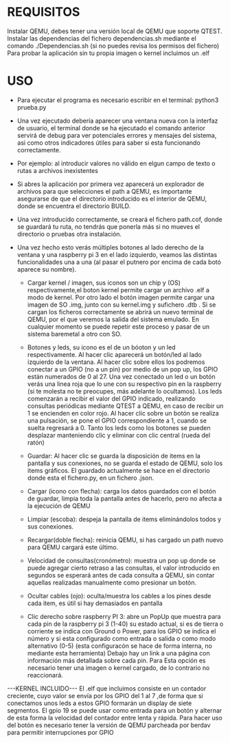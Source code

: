 # REQUISITOS
Instalar QEMU, debes tener una versión local de QEMU que soporte QTEST.
Instalar las dependencias del fichero dependencias.sh mediante el comando ./Dependencias.sh (si no puedes revisa los permisos del fichero)
Para probar la aplicación sin tu propia imagen o kernel incluimos un .elf

# USO
+ Para ejecutar el programa es necesario escribir en el terminal: python3 prueba.py

+ Una vez ejecutado debería aparecer una ventana nueva con la interfaz de usuario, el terminal donde se ha ejecutado el comando anterior servirá de debug para ver potenciales errores y mensajes del sistema, asi como otros indicadores útiles para saber si esta funcionando correctamente.
+ Por ejemplo: al introducir valores no válido en elgun campo de texto o rutas a archivos inexistentes

+ Si abres la aplicación por primera vez aparecerá un explorador de archivos para que selecciones el path a QEMU, es importante asegurarse de que el directorio introducido es el interior de QEMU, donde se encuentra el directorio BUILD.
+ Una vez introducido correctamente, se creará el fichero path.cof, donde se guardará tu ruta, no tendrás que ponerla más si no mueves el directorio o pruebas otra instalación.

+ Una vez hecho esto verás múltiples botones al lado derecho de la ventana y una raspberry pi 3 en el lado izquierdo, veamos las  distintas funcionalidades una a una (al pasar el putnero por encima de cada botó aparece su nombre).

	- Cargar kernel / imagen, sus iconos son un chip y (OS) respectivamente,el boton kernel permite cargar un archivo .elf a modo de kernel. 
	Por otro lado el botón imagen permite cargar una imagen de SO .img, junto con su kernel.img y sufichero .dtb .
	Si se cargan los ficheros correctamente se abrirá un nuevo terminal de QEMU, por el que veremos la salida del sistema emulado.
	En cualquier momento se puede repetir este proceso y pasar de un sistema baremetal a otro con SO.
	
	- Botones y leds, su icono es el de un bóoton y un led respectivamente. Al hacer clic aparecerá un botón/led al lado izquierdo
	de la ventana. Al hacer clic sobre ellos los podremos conectar a un GPIO (no a un pin) por medio de un pop up, los GPIO están
	numerados de 0 al 27. Una vez conectado un led o un botón verás una linea roja que lo une con su respectivo pin en la raspberry
	(si te molesta no te preocupes, más adelante lo ocultamos). Los leds comenzarán a recibir el valor del GPIO indicado, realizando 
	consultas periódicas mediante QTEST a QEMU, en caso de recibir un 1 se encienden en color rojo. Al hacer clic sobre un botón
	se realiza una pulsación, se pone el GPIO correspondiente a 1, cuando se suelta regresará a 0. Tanto los leds como los botones
	se pueden desplazar manteniendo clic y eliminar con clic central (rueda del ratón)
	
	- Guardar: Al hacer clic se guarda la disposición de items en la pantalla y sus conexiones, no se guarda el estado de QEMU,
	solo los items gráficos. El guardado actualmente se hace en el directorio donde esta el fichero.py, en un fichero .json.
	
	- Cargar (icono con flecha): carga los datos guardados con el botón de guardar, limpia toda la pantalla antes de hacerlo, pero no afecta a la ejecución
	de QEMU
	
	- Limpiar (escoba): despeja la pantalla de items eliminándolos todos y sus conexiones.
	
	- Recargar(doble flecha): reinicia QEMU, si has cargado un path nuevo para QEMU cargará este último.
	
	- Velocidad de consultas(cronómetro): muestra un pop up donde se puede agregar cierto retraso a las consultas, el valor introducido en segundos
	se esperará antes de cada consulta a QEMU, sin contar aquellas realizadas manualmente como presionar un botón.
	
	- Ocultar cables (ojo): oculta/muestra los cables a los pines desde cada item, es útil si hay demasiados en pantalla
	
	- Clic derecho sobre raspberry PI 3: abre un PopUp que muestra para cada pin de la raspberry pi 3 (1-40) su estado actual, si es de tierra
	o corriente se indica con Ground o Power, para los GPIO se indica el número y si esta configurado como entrada o salida o como modo alternativo (0-5)
	(esta configuracón se hace de forma interna, no mediante esta herramienta) Debajo hay un link a una página con información más detallada sobre cada pin. Para
	Esta opción es necesario tener una imagen o kernel cargado, de lo contrario no reaccionará.
	
	
---KERNEL INCLUIDO---
El .elf que incluimos consiste en un contador creciente, cuyo valor se envía por los GPIO del 1 al 7  ,de forma que si conectamos unos leds a estos GPIO formarán un display
de siete segmentos. El gpio 19 se puede usar como entrada para un botón y alternar de esta forma la velocidad del contador entre lenta y rápida. Para hacer uso del botón es necesario
tener la versión de QEMU parcheada por berdav para permitir interrupciones por GPIO
